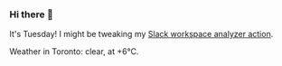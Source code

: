 ### Hi there :wave:

It's Tuesday! I might be tweaking my [Slack workspace analyzer action](https://github.com/bewuethr/slack-analyzer).

Weather in Toronto: clear, at +6°C.
